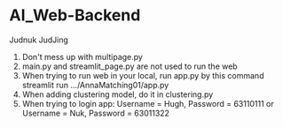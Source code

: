 # AI_Web-Backend

Judnuk JudJing 

1. Don't mess up with multipage.py 
2. main.py and streamlit_page.py are not used to run the web 
3. When trying to run web in your local, run app.py by this command streamlit run .../AnnaMatching01/app.py
4. When adding clustering model, do it in clustering.py 
5. When trying to login app: Username = Hugh, Password = 63110111 or  Username = Nuk, Password = 63011322
